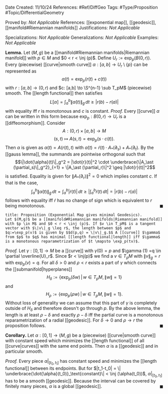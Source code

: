 <div class="topSpace"></div>

Date Created: 11/10/24
References: #Ref/DiffGeo 
Tags: #Type/Proposition #Topic/DifferentialGeometry 

Proved by: <i>Not Applicable</i>
References: [[exponential map]], [[geodesic]], [[manifold#Riemannian manifolds]]
Justifications: <i>Not Applicable</i>

Specializations: <i>Not Applicable</i>
Generalizations: <i>Not Applicable</i>
Examples: <i>Not Applicable</i>

**Lemma.**
Let $(M,g)$ be a [[manifold#Riemannian manifolds|Riemannian manifold]] with $p \in M$ and $0 < r < \inj (p)$. Define $U_r := \exp_p(B(0,r))$. Every (piecewise) [[curve|smooth curve]] $\alpha: [a,b] \to U_r \setminus \{p\}$ can be represented as $$\alpha(t) = \exp_p (r(t)+c(t))$$ with $r: [a,b] \to (0,r)$ and $c: [a,b] \to \S^{n-1} \sub T_pM$ (piecewise) smooth. The [[length functional]] then satisfies $$L[\alpha] = \int_a^b \| \dot{\alpha}(t)\|_g \, dt \geq |r(b)-r(a)|$$ with equality iff $r$ is monotonous and $c$ is constant. 
<i>Proof.</i>
Every [[curve]] $\alpha$ can be written in this form because $\exp_p: B(0,r) \to U_r$ is a [[diffeomorphism]]. Consider $$A: (0,r) \times [a,b] \to M$$ $$(s,t) \mapsto A(s,t) = \exp_p(s \cdot c(t)).$$ Then $\alpha$ is given as $\alpha(t) = A(r(t), t)$ with $\dot{\alpha}(t) = \dot{r}(t) \cdot A_\ast (\partial_s)+A_\ast (\partial_t)$. By the [[gauss lemma]], the summands are pointwise orthogonal such that $$\|\dot{\alpha}(t)\|_g^2 = |\dot{r}(t)|^2 \cdot \underbrace{\|A_\ast (\partial_s)\|_g^2}_{=1} + \|A_\ast (\partial_r)\|^2 \geq |\dot{r}(t)|^2$$ is satisfied. Equality is given for $\|A_\ast (\partial_r)\|^2 = 0$ which implies constant $c$. If that is the case, $$\int_a^b \|\dot{\alpha}(t)\|_g \, dt = \int_a^b |\dot{r}(t)| \, dt \geq \left| \int_a^b \dot{r} (t) \, dt\right| = |r(b)-r(a)|$$ follows with equality iff $\dot{r}$ has no change of sign which is equivalent to $r$ being monotonous.
<span style="float:right;">$\blacksquare$</span>


``` ad-Proposition
title: Proposition (Exponential Map gives minimal Geodesics).
Let $(M,g)$ be a [[manifold#Riemannian manifolds|Riemannian manifold]] with $p \in M$ and $0 < r < \inj (p)$. If $v \in T_pM$ is a tangent vector with $\|v\|_g \leq r$, the length between $p$ and $q:=\exp_p(v)$ is given by $$d(p,q) = \|v\|_g.$$ A [[curve]] $\gamma$ from $p$ to $q$ has minimal [[length functional|length]] iff $\gamma$ is a monotonous reparametrization of $t \mapsto \exp_p(tv)$.
```

<i>Proof.</i>
Let $\gamma: [0,1] \to M$ be a [[curve]] with $\gamma(0)=p$ and $\gamma (1) =q \in \partial \overline{U}_r$. Since $r < \inj(p)$ we find a $v \in T_pM$ with $\|v\|_g=r$ with $\exp_p(v)=q$. For all $\delta > 0$ and $\rho < r$ exists a part of $\gamma$ which connects the [[submanifold|hyperplanes]] $$H_\delta := \{\exp_p(\delta w)\, | \, w \in T_pM, \|w\|=1\}$$ and $$H_\rho := \{\exp_p(\rho w) \, | \, w \in T_pM, \|w\|=1\}.$$ Without loss of generality we can assume that this part of $\gamma$ is completely outside of $H_\delta$ and therefore doesn't go through $p$. By the above lemma, the length is at least $\rho - \delta$ and exactly $\rho - \delta$ iff the partial curve is a monotonous reparametrization of a radial [[geodesic]]. For $\delta \to 0$ and $\rho \to r$ the proposition follows.
<span style="float:right;">$\blacksquare$</span>

**Corollary.**
Let $\alpha: [0,1] \to (M,g)$ be a (piecewise) [[curve|smooth curve]] with constant speed which minimizes the [[length functional]] of all [[curve|curves]] with the same end points. Then $\alpha$ is a [[geodesic]] and in particular smooth.

<i>Proof.</i>
Every piece $\alpha|_{[t_0, t_1]}$ has constant speed and minimizes the [[length functional]] between its endpoints. But for $|t_1-t_0| = \| \underbrace{\dot{\alpha}(t_0)}_\text{constant}\| < \inj (\alpha(t_0))$, $\alpha|_{[t_0, t_1]}$ has to be a smooth [[geodesic]]. Because the interval can be covered by finitely many pieces, $\alpha$ is a global [[geodesic]]. 
<span style="float:right;">$\blacksquare$</span>